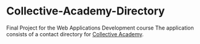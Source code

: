 # Collective-Academy-Directory
Final Project for the Web Applications Development course
The application consists of a contact directory for [Collective Academy](https://collectiveacademy.co/).
